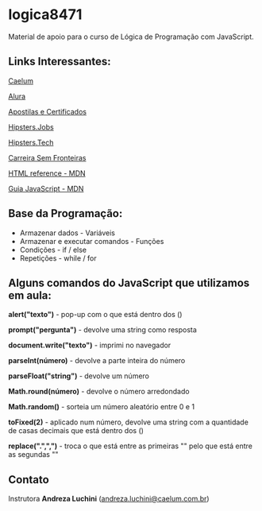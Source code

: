 # logica8471

Material de apoio para o curso de Lógica de Programação com JavaScript.


## Links Interessantes:

[Caelum](https://www.caelum.com.br/)

[Alura](https://www.alura.com.br/)

[Apostilas e Certificados](http://aluno.caelum.com.br/login)

[Hipsters.Jobs](https://hipsters.jobs/)

[Hipsters.Tech](https://hipsters.tech/)

[Carreira Sem Fronteiras](https://www.carreirasemfronteiras.com.br/)

[HTML reference - MDN](https://developer.mozilla.org/en-US/docs/Web/HTML/Element)

[Guia JavaScript - MDN](https://developer.mozilla.org/en-US/docs/Web/JavaScript)


## Base da Programação:
- Armazenar dados - Variáveis
- Armazenar e executar comandos - Funções
- Condições - if / else
- Repetições - while / for


## Alguns comandos do JavaScript que utilizamos em aula:

**alert("texto")** - pop-up com o que está dentro dos ()

**prompt("pergunta")** - devolve uma string como resposta

**document.write("texto")** - imprimi no navegador

**parseInt(número)** - devolve a parte inteira do número

**parseFloat("string")** - devolve um número

**Math.round(número)** - devolve o número arredondado

**Math.random()** - sorteia um número aleatório entre 0 e 1

**toFixed(2)** - aplicado num número, devolve uma string com a quantidade de casas decimais que está dentro dos ()

**replace(".",",")** - troca o que está entre as primeiras "" pelo que está entre as segundas ""


## Contato

Instrutora **Andreza Luchini** (andreza.luchini@caelum.com.br)
